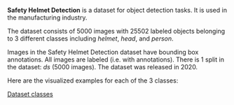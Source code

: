 **Safety Helmet Detection** is a dataset for object detection tasks. It is used in the manufacturing industry.

The dataset consists of 5000 images with 25502 labeled objects belonging to 3 different classes including _helmet_, _head_, and _person_.

Images in the Safety Helmet Detection dataset have bounding box annotations. All images are labeled (i.e. with annotations). There is 1 split in the dataset: _ds_ (5000 images). The dataset was released in 2020.

Here are the visualized examples for each of the 3 classes:

[Dataset classes](https://github.com/dataset-ninja/safety-helmet-detection/raw/main/visualizations/horizontal_grid.webm)
